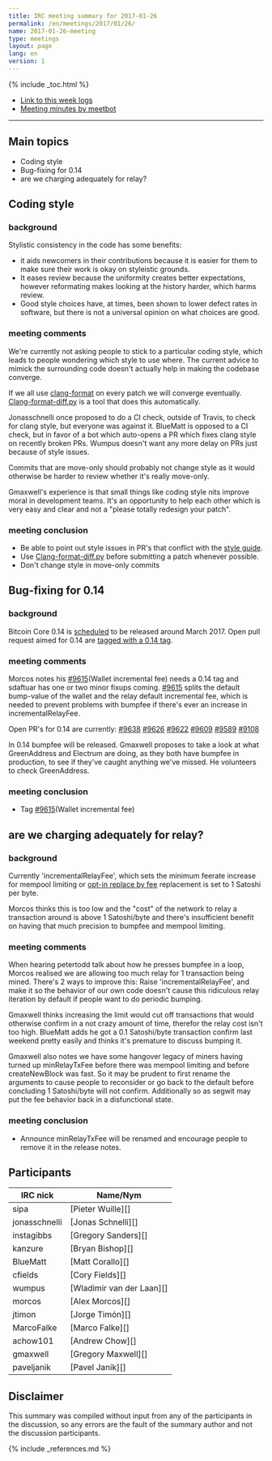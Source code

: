 ```yaml
---
title: IRC meeting summary for 2017-01-26
permalink: /en/meetings/2017/01/26/
name: 2017-01-26-meeting
type: meetings
layout: page
lang: en
version: 1
---
```

{% include _toc.html %}
 
- [Link to this week logs](https://botbot.me/freenode/bitcoin-core-dev/2017-01-26/?msg=79993062&page=2)
- [Meeting minutes by meetbot](http://www.erisian.com.au/meetbot/bitcoin-core-dev/2017/bitcoin-core-dev.2017-01-26-19.00.html)
 
---

## Main topics

- Coding style
- Bug-fixing for 0.14
- are we charging adequately for relay?

## Coding style

### background

Stylistic consistency in the code has some benefits: 
- it aids newcomers in their contributions because it is easier for them to make sure their work is okay on styleistic grounds. 
- It eases review because the uniformity creates better expectations, however reformating makes looking at the history harder, which harms review. 
- Good style choices have, at times, been shown to lower defect rates in software, but there is not a universal opinion on what choices are good.

### meeting comments

We're currently not asking people to stick to a particular coding style, which leads to people wondering which style to use where. The current advice to mimick the surrounding code doesn't actually help in making the codebase converge.

If we all use [clang-format](https://github.com/bitcoin/bitcoin/blob/master/src/.clang-format) on every patch we will converge eventually. [Clang-format-diff.py](https://github.com/bitcoin/bitcoin/blob/5cf3c60fccb198c16819fcf8a0c5635b5b630496/contrib/devtools/clang-format-diff.py) is a tool that does this automatically.

Jonasschnelli once proposed to do a CI check, outside of Travis, to check for clang style, but everyone was against it. BlueMatt is opposed to a CI check, but in favor of a bot which auto-opens a PR which fixes clang style on recently broken PRs. Wumpus doesn't want any more delay on PRs just because of style issues.

Commits that are move-only should probably not change style as it would otherwise be harder to review whether it's really move-only.

Gmaxwell's experience is that small things like coding style nits improve moral in development teams. It's an opportunity to help each other which is very easy and clear and not a "please totally redesign your patch".

### meeting conclusion

- Be able to point out style issues in PR's that conflict with the [style guide](https://github.com/bitcoin/bitcoin/blob/master/doc/developer-notes.md).
- Use [Clang-format-diff.py](https://github.com/bitcoin/bitcoin/blob/5cf3c60fccb198c16819fcf8a0c5635b5b630496/contrib/devtools/clang-format-diff.py) before submitting a patch whenever possible.
- Don't change style in move-only commits

## Bug-fixing for 0.14

### background

Bitcoin Core 0.14 is [scheduled][#8719] to be released around March 2017. Open pull request aimed for 0.14 are [tagged with a 0.14 tag](https://github.com/bitcoin/bitcoin/pulls?q=is%3Aopen+is%3Apr+milestone%3A0.14.0).

### meeting comments

Morcos notes his [#9615][](Wallet incremental fee) needs a 0.14 tag and sdaftuar has one or two minor fixups coming. [#9615][] splits the default bump-value of the wallet and the relay default incremental fee, which is needed to prevent problems with bumpfee if there's ever an increase in incrementalRelayFee.

Open PR's for 0.14 are currently: [#9638][] [#9626][] [#9622][] [#9609][] [#9589][] [#9108][]

In 0.14 bumpfee will be released. Gmaxwell proposes to take a look at what GreenAddress and Electrum are doing, as they both have bumpfee in production, to see if they've caught anything we've missed. He volunteers to check GreenAddress.

### meeting conclusion

- Tag [#9615][](Wallet incremental fee)

## are we charging adequately for relay?

### background

Currently 'incrementalRelayFee', which sets the minimum feerate increase for mempool limiting or [opt-in replace by fee](/en/faq/optin_rbf/) replacement is set to 1 Satoshi per byte. 

Morcos thinks this is too low and the "cost" of the network to relay a transaction around is above 1 Satoshi/byte and there's insufficient benefit on having that much precision to bumpfee and mempool limiting.

### meeting comments

When hearing petertodd talk about how he presses bumpfee in a loop, Morcos realised we are allowing too much relay for 1 transaction being mined. There's 2 ways to improve this: Raise 'incrementalRelayFee', and make it so the behavior of our own code doesn't cause this ridiculous relay iteration by default if people want to do periodic bumping.

Gmaxwell thinks increasing the limit would cut off transactions that would otherwise confirm in a not crazy amount of time, therefor the relay cost isn't too high. BlueMatt adds he got a 0.1 Satoshi/byte transaction confirm last weekend pretty easily and thinks it's premature to discuss bumping it.

Gmaxwell also notes we have some hangover legacy of miners having turned up minRelayTxFee before there was mempool limiting and before createNewBlock was fast. So it may be prudent to first rename the arguments to cause people to reconsider or go back to the default before concluding 1 Satoshi/byte will not confirm. Additionally so as segwit may put the fee behavior back in a disfunctional state.

### meeting conclusion

- Announce minRelayTxFee will be renamed and encourage people to remove it in the release notes.

## Participants
 
| IRC nick        | Name/Nym                  |
|-----------------|---------------------------|
| sipa            | [Pieter Wuille][]         |
| jonasschnelli   | [Jonas Schnelli][]        |
| instagibbs      | [Gregory Sanders][]       |
| kanzure         | [Bryan Bishop][]          |
| BlueMatt        | [Matt Corallo][]          |
| cfields         | [Cory Fields][]           |
| wumpus          | [Wladimir van der Laan][] |
| morcos          | [Alex Morcos][]           |
| jtimon          | [Jorge Timón][]           |
| MarcoFalke      | [Marco Falke][]           |
| achow101        | [Andrew Chow][]           |
| gmaxwell        | [Gregory Maxwell][]       |
| paveljanik      | [Pavel Janik][]           |

## Disclaimer
 
This summary was compiled without input from any of the participants in the discussion, so any errors are the fault of the summary author and not the discussion participants.

[#9615]: https://github.com/bitcoin/bitcoin/pull/9615
[#9638]: https://github.com/bitcoin/bitcoin/pull/9638
[#9626]: https://github.com/bitcoin/bitcoin/pull/9626
[#9622]: https://github.com/bitcoin/bitcoin/pull/9622
[#9609]: https://github.com/bitcoin/bitcoin/pull/9609
[#9108]: https://github.com/bitcoin/bitcoin/pull/9108
[#9589]: https://github.com/bitcoin/bitcoin/pull/9589
[#8719]: https://github.com/bitcoin/bitcoin/issues/8719

{% include _references.md %}
